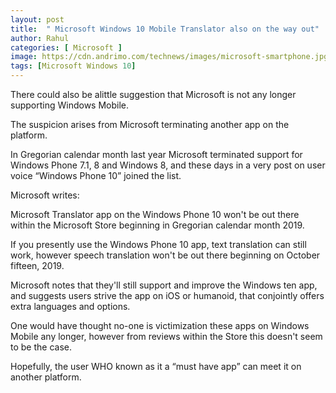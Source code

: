 ```yaml
---
layout: post
title:  " Microsoft Windows 10 Mobile Translator also on the way out"
author: Rahul
categories: [ Microsoft ]
image: https://cdn.andrimo.com/technews/images/microsoft-smartphone.jpg
tags: [Microsoft Windows 10]
---
```


There could also be alittle suggestion that Microsoft is not any longer supporting Windows Mobile.

The suspicion arises from Microsoft terminating another app on the platform.

In Gregorian calendar month last year Microsoft terminated support for Windows Phone 7.1, 8 and Windows 8, and these days in a very post on user voice “Windows Phone 10” joined the list.

Microsoft writes:

Microsoft Translator app on the Windows Phone 10 won't be out there within the Microsoft Store beginning in Gregorian calendar month 2019.

If you presently use the Windows Phone 10 app, text translation can still work, however speech translation won't be out there beginning on October fifteen, 2019.

Microsoft notes that they'll still support and improve the Windows ten app, and suggests users strive the app on iOS or humanoid, that conjointly offers extra languages and options.

One would have thought no-one is victimization these apps on Windows Mobile any longer, however from reviews within the Store this doesn't seem to be the case.


Hopefully, the user WHO known as it a “must have app” can meet it on another platform.

